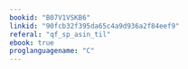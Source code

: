 ```yaml
---
bookid: "B07V1VSKB6"
linkid: "90fcb32f395da65c4a9d936a2f84eef9"
referal: "qf_sp_asin_til"
ebook: true
proglanguagename: "C"
---
```

